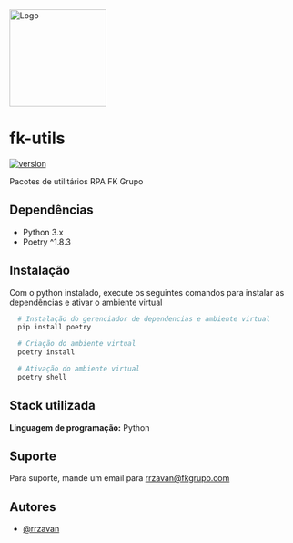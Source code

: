 <img alt="Logo" height="170" src="https://fkon.frisokar.com.br/icons/fkgrupo.svg" width="170"/>


# fk-utils

[![version](https://img.shields.io/badge/version-0.1.9-purple.svg)](https://semver.org)

Pacotes de utilitários RPA FK Grupo

## Dependências

- Python 3.x
- Poetry ^1.8.3


## Instalação

Com o python instalado, execute os seguintes comandos para instalar as dependências e ativar o ambiente virtual

```bash
  # Instalação do gerenciador de dependencias e ambiente virtual
  pip install poetry
```

```bash
  # Criação do ambiente virtual
  poetry install
```

```bash
  # Ativação do ambiente virtual
  poetry shell
```

## Stack utilizada

**Linguagem de programação:** Python


## Suporte

Para suporte, mande um email para rrzavan@fkgrupo.com


## Autores

- [@rrzavan](https://github.com/rrzavan)

